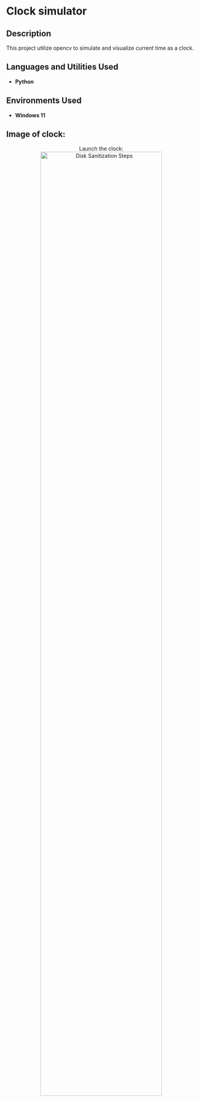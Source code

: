 <h1>Clock simulator</h1>


<h2>Description</h2>
This project utilize opencv to simulate and visualize current time as a clock.
<br />


<h2>Languages and Utilities Used</h2>

- <b>Python</b> 


<h2>Environments Used </h2>

- <b>Windows 11</b> 

<h2>Image of clock:</h2>

<p align="center">
Launch the clock: <br/>
<img src="https://i.imgur.com/L1ChxBx.png" height="80%" width="80%" alt="Disk Sanitization Steps"/>

<!--
 ```diff
- text in red
+ text in green
! text in orange
# text in gray
@@ text in purple (and bold)@@
```
--!>
